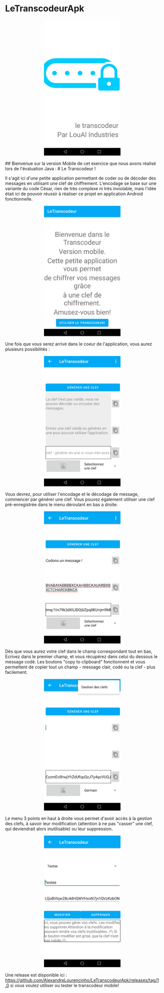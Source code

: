 # LeTranscodeurApk
<p align="center">
<img src = https://github.com/AlexandreLourencinho/LeTranscodeurApk/blob/master/images/img1.png width=250 ></p>
## Bienvenue sur la version Mobile de cet exercice que nous avons réalisé lors de l'évaluation Java : 
 # Le Transcodeur !
 
 Il s'agit ici d'une petite application permettant de coder ou de décoder des messages en utilisant une clef de chiffrement.
 L'encodage se base sur une variante du code César, rien de très complexe ni très inviolable, mais l'idée était ici de pouvoir réussir 
 à réaliser ce projet en application Android fonctionnelle.
 
 <p align="center">
 <img src = https://github.com/AlexandreLourencinho/LeTranscodeurApk/blob/master/images/img2.png width=250 ></p>
Une fois que vous serez arrivé dans le coeur de l'application, vous aurez plusieurs possibilités : 
 <p align="center">
<img src = https://github.com/AlexandreLourencinho/LeTranscodeurApk/blob/master/images/img3.png width=250 ></p>
Vous devrez, pour utiliser l'encodage et le décodage de message, commencer par générer une clef. Vous pouvez également utiliser une clef pré-enregistrée dans le menu déroulant en bas a droite.

  <p align="center">
<img src = https://github.com/AlexandreLourencinho/LeTranscodeurApk/blob/master/images/img4.png width=250 ></p>
Dès que vous aurez votre clef dans le champ correspondant tout en bas, Ecrivez dans le premier champ, et vous récupérez dans celui du dessous le message codé.
Les boutons "copy to clipboard" fonctionnent et vous permettent de copier tout un champ - message clair, codé ou la clef - plus facilement.

   <p align="center">
<img src = https://github.com/AlexandreLourencinho/LeTranscodeurApk/blob/master/images/img5.png width=250 ></p>
Le menu 3 points en haut à droite vous permet d'avoir accès à la gestion des clefs, à savoir leur modification (attention à ne pas "casser" une clef, qui deviendrait alors inutilisable) ou leur suppression.

<p align="center">
<img src = https://github.com/AlexandreLourencinho/LeTranscodeurApk/blob/master/images/img6.png width=250 ></p>


Une release est disponible ici : 
https://github.com/AlexandreLourencinho/LeTranscodeurApk/releases/tag/1.0
si vous voulez utiliser ou tester le transcodeur mobile!
